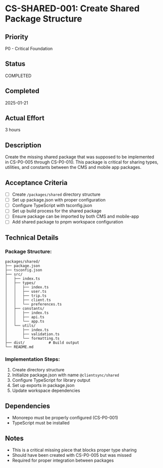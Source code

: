 # CS-SHARED-001: Create Shared Package Structure

## Priority
P0 - Critical Foundation

## Status
COMPLETED

## Completed
2025-01-21

## Actual Effort
3 hours

## Description
Create the missing shared package that was supposed to be implemented in CS-P0-005 through CS-P0-010. This package is critical for sharing types, utilities, and constants between the CMS and mobile app packages.

## Acceptance Criteria
- [ ] Create `/packages/shared` directory structure
- [ ] Set up package.json with proper configuration
- [ ] Configure TypeScript with tsconfig.json
- [ ] Set up build process for the shared package
- [ ] Ensure package can be imported by both CMS and mobile-app
- [ ] Add shared package to pnpm workspace configuration

## Technical Details

### Package Structure:
```
packages/shared/
├── package.json
├── tsconfig.json
├── src/
│   ├── index.ts
│   ├── types/
│   │   ├── index.ts
│   │   ├── user.ts
│   │   ├── trip.ts
│   │   ├── client.ts
│   │   └── preferences.ts
│   ├── constants/
│   │   ├── index.ts
│   │   ├── api.ts
│   │   └── app.ts
│   └── utils/
│       ├── index.ts
│       ├── validation.ts
│       └── formatting.ts
├── dist/           # Build output
└── README.md
```

### Implementation Steps:
1. Create directory structure
2. Initialize package.json with name `@clientsync/shared`
3. Configure TypeScript for library output
4. Set up exports in package.json
5. Update workspace dependencies

## Dependencies
- Monorepo must be properly configured (CS-P0-001)
- TypeScript must be installed

## Notes
- This is a critical missing piece that blocks proper type sharing
- Should have been created with CS-P0-005 but was missed
- Required for proper integration between packages